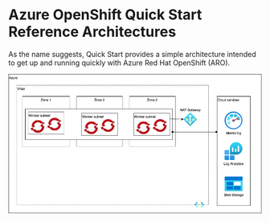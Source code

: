 # Azure OpenShift Quick Start Reference Architectures

As the name suggests, Quick Start provides a simple architecture intended to get up and running quickly with Azure Red Hat OpenShift (ARO).

![Quick Start](./azure-ref-arch-quickstart.png)

